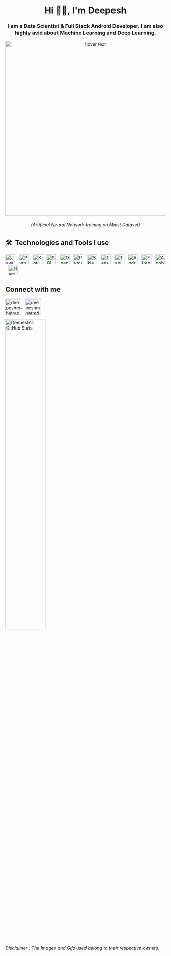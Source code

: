 <h1 align="center">Hi 🙋‍♂️, I'm Deepesh</h1>
<h3 align="center">I am a Data Scientist & Full Stack Android Developer. I am also highly avid about Machine Learning and Deep Learning.</h3>

<p align="center">
  <img src="/Gifs/FearlessBewitchedGrouper-size_restricted.gif" width="550" title="hover text">
  <h6 align="center">(Artificial Neural Network training on Mnist Dataset)</h6>
</p>

## 🛠  Technologies and Tools I use

[tech_tools_anchor]: #--

[<img src="https://img.shields.io/badge/Java-282C34?logo=java&logoColor=94bbe9" alt="Java logo" title="Java" height="31" />][tech_tools_anchor]
&nbsp;
[<img src="https://img.shields.io/badge/Python-282C34?logo=python&logoColor=F7DF1E" alt="Python logo" title="Python" height="31" />][tech_tools_anchor]
&nbsp;
[<img src="https://img.shields.io/badge/Kotlin-282C34?logo=kotlin&logoColor=766DB2" alt="Kotlin logo" title="Kotlin" height="31" />][tech_tools_anchor]
&nbsp;
[<img src="https://img.shields.io/badge/SQL-282C34?logo=SQLite&logoColor=4479A1" alt="SQL logo" title="CSS3" height="31" />][tech_tools_anchor]
&nbsp;
[<img src="https://img.shields.io/badge/OpenCV-282C34?logo=opencv&logoColor=ff2d23" alt="OpenCv logo" title="OpenCV" height="31" />][tech_tools_anchor]
&nbsp;
[<img src="https://img.shields.io/badge/Pytorch-282C34?logo=pytorch&logoColor=EE4C2C" alt="Pytorch logo" title="Pytorch" height="31" />][tech_tools_anchor]
&nbsp;
[<img src="https://img.shields.io/badge/SkLearn-282C34?logo=scikit-learn&logoColor=F7931EC" alt="Sklearn logo" title="SkLearn" height="31" />][tech_tools_anchor]
&nbsp;
[<img src="https://img.shields.io/badge/Tensorflow-282C34?logo=Tensorflow&logoColor=FF6F00" alt="Tensorflow logo" title="Tensorflow" height="31" />][tech_tools_anchor]
&nbsp;
[<img src="https://img.shields.io/badge/Tableau-282C34?logo=Tableau&logoColor=E97627" alt="Tableau logo" title="Tableau" height="31" />][tech_tools_anchor]
&nbsp;
[<img src="https://img.shields.io/badge/Android-282C34?logo=Android&logoColor=3DDC84" alt="Android logo" title="Android" height="31" />][tech_tools_anchor]
&nbsp;
[<img src="https://img.shields.io/badge/Firebase-282C34?logo=Firebase&logoColor=FFCA28" alt="Firebase logo" title="Firebase" height="31" />][tech_tools_anchor]
&nbsp;
[<img src="https://img.shields.io/badge/AdobeXD-282C34?logo=AdobeXd&logoColor=FF61F6" alt="Adobe XD" title="Adobe XD" height="31" />][tech_tools_anchor]
&nbsp;
[<img src="https://img.shields.io/badge/Heroku-282C34?logo=Heroku&logoColor=#6e0cf7" alt="Heroku logo" title="Heroku" height="31" />][tech_tools_anchor]


## Connect with me
<p align="left">
<a href="https://twitter.com/deepeshmhatredm" target="blank">
  <img  width="50" height="50" align="center" src="https://www.vectorlogo.zone/logos/twitter/twitter-tile.svg" alt="deepeshmhatredm" />
  </a>
  &nbsp;
  <a href="https://mail.google.com/mail/?view=cm&source=mailto&to=[deepeshmhatre133@gmail.com]" target="blank">
  <img width="50" height="50" align="center" src="https://www.vectorlogo.zone/logos/gmail/gmail-tile.svg" alt="deepeshmhatredm" />
  </a>
</p>


<a href="https://github.com/deepeshdm">
  <img align="center" src="https://github-readme-stats.vercel.app/api?username=deepeshdm&show_icons=true&line_height=33&count_private=true&title_color=ffffff&text_color=c9cacc&icon_color=2bbc8a&bg_color=1d1f21" alt="Deepesh's GitHub Stats" width="50%" />
</a>

<h6>Disclaimer : The Images and Gifs used belong to their respective owners.</h6>

